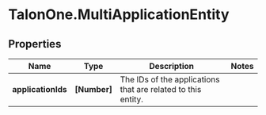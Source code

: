 # TalonOne.MultiApplicationEntity

## Properties
Name | Type | Description | Notes
------------ | ------------- | ------------- | -------------
**applicationIds** | **[Number]** | The IDs of the applications that are related to this entity. | 



